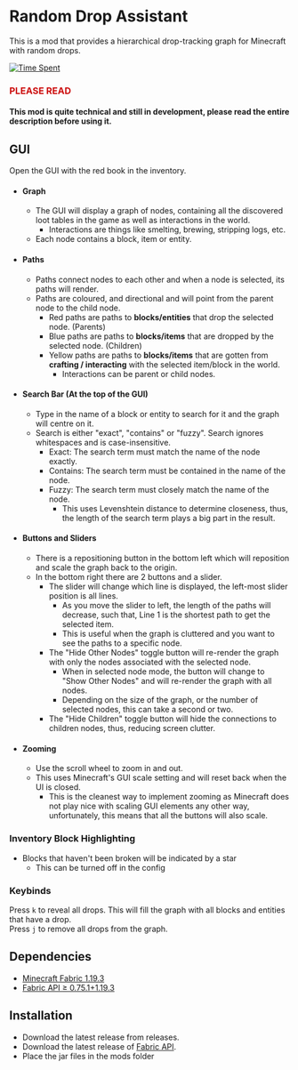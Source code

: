 # Random Drop Assistant

This is a mod that provides a hierarchical drop-tracking graph for Minecraft with random drops.

[![Time Spent](https://wakatime.com/badge/user/d3cfc009-c727-4c07-bf46-94032e69d457/project/87bd5b80-7bb8-45de-a574-cc6f38f8fff3.svg)](https://wakatime.com/badge/user/d3cfc009-c727-4c07-bf46-94032e69d457/project/87bd5b80-7bb8-45de-a574-cc6f38f8fff3)

### <span style="color:#CC1010">PLEASE READ</span>
#### This mod is quite technical and still in development, please read the entire description before using it.

## GUI

Open the GUI with the red book in the inventory. 
- #### Graph
  - The GUI will display a graph of nodes, containing all the discovered loot tables in the game as well as interactions in the world.
    - Interactions are things like smelting, brewing, stripping logs, etc.
  - Each node contains a block, item or entity.
- #### Paths
  - Paths connect nodes to each other and when a node is selected, its paths will render.
  - Paths are coloured, and directional and will point from the parent node to the child node.
    - Red paths are paths to **blocks/entities** that drop the selected node. (Parents)
    - Blue paths are paths to **blocks/items** that are dropped by the selected node. (Children)
    - Yellow paths are paths to **blocks/items** that are gotten from **crafting / interacting** with the selected item/block in the world.
      - Interactions can be parent or child nodes.
- #### Search Bar (At the top of the GUI) 
  - Type in the name of a block or entity to search for it and the graph will centre on it.
  - Search is either "exact", "contains" or "fuzzy". Search ignores whitespaces and is case-insensitive.
    - Exact: The search term must match the name of the node exactly.
    - Contains: The search term must be contained in the name of the node.
    - Fuzzy: The search term must closely match the name of the node.
      - This uses Levenshtein distance to determine closeness, thus, the length of the search term plays a big part in the result.
- #### Buttons and Sliders
  - There is a repositioning button in the bottom left which will reposition and scale the graph back to the origin.
  - In the bottom right there are 2 buttons and a slider.
    - The slider will change which line is displayed, the left-most slider position is all lines.
      - As you move the slider to left, the length of the paths will decrease, such that, Line 1 is the shortest path to get the selected item.
      - This is useful when the graph is cluttered and you want to see the paths to a specific node.
    - The "Hide Other Nodes" toggle button will re-render the graph with only the nodes associated with the selected node.
      - When in selected node mode, the button will change to "Show Other Nodes" and will re-render the graph with all nodes.
      - Depending on the size of the graph, or the number of selected nodes, this can take a second or two.
    - The "Hide Children" toggle button will hide the connections to children nodes, thus, reducing screen clutter.
- #### Zooming
  - Use the scroll wheel to zoom in and out.
  - This uses Minecraft's GUI scale setting and will reset back when the UI is closed.
    - This is the cleanest way to implement zooming as Minecraft does not play nice with scaling GUI elements any other way, unfortunately, this means that all the buttons will also scale.


### Inventory Block Highlighting
- Blocks that haven't been broken will be indicated by a star
  - This can be turned off in the config


### Keybinds
Press `k` to reveal all drops. This will fill the graph with all blocks and entities that have a drop.<br>
Press `j` to remove all drops from the graph.


## Dependencies
- [Minecraft Fabric 1.19.3](https://fabricmc.net/)
- [Fabric API ≥ 0.75.1+1.19.3](https://www.curseforge.com/minecraft/mc-mods/fabric-api)

## Installation
- Download the latest release from releases.
- Download the latest release of [Fabric API](https://www.curseforge.com/minecraft/mc-mods/fabric-api).
- Place the jar files in the mods folder
